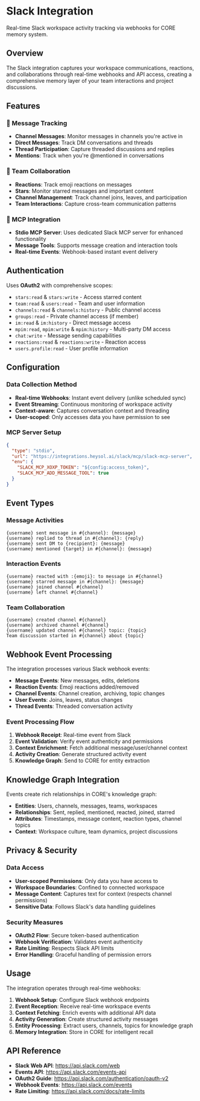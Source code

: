 # Slack Integration

Real-time Slack workspace activity tracking via webhooks for CORE memory system.

## Overview

The Slack integration captures your workspace communications, reactions, and collaborations through real-time webhooks and API access, creating a comprehensive memory layer of your team interactions and project discussions.

## Features

### 💬 Message Tracking
- **Channel Messages**: Monitor messages in channels you're active in
- **Direct Messages**: Track DM conversations and threads
- **Thread Participation**: Capture threaded discussions and replies
- **Mentions**: Track when you're @mentioned in conversations

### 🎯 Team Collaboration
- **Reactions**: Track emoji reactions on messages
- **Stars**: Monitor starred messages and important content
- **Channel Management**: Track channel joins, leaves, and participation
- **Team Interactions**: Capture cross-team communication patterns

### 🔗 MCP Integration
- **Stdio MCP Server**: Uses dedicated Slack MCP server for enhanced functionality
- **Message Tools**: Supports message creation and interaction tools
- **Real-time Events**: Webhook-based instant event delivery

## Authentication

Uses **OAuth2** with comprehensive scopes:
- `stars:read` & `stars:write` - Access starred content
- `team:read` & `users:read` - Team and user information
- `channels:read` & `channels:history` - Public channel access
- `groups:read` - Private channel access (if member)
- `im:read` & `im:history` - Direct message access
- `mpim:read`, `mpim:write` & `mpim:history` - Multi-party DM access
- `chat:write` - Message sending capabilities
- `reactions:read` & `reactions:write` - Reaction access
- `users.profile:read` - User profile information

## Configuration

### Data Collection Method
- **Real-time Webhooks**: Instant event delivery (unlike scheduled sync)
- **Event Streaming**: Continuous monitoring of workspace activity
- **Context-aware**: Captures conversation context and threading
- **User-scoped**: Only accesses data you have permission to see

### MCP Server Setup
```json
{
  "type": "stdio",
  "url": "https://integrations.heysol.ai/slack/mcp/slack-mcp-server",
  "env": {
    "SLACK_MCP_XOXP_TOKEN": "${config:access_token}",
    "SLACK_MCP_ADD_MESSAGE_TOOL": true
  }
}
```

## Event Types

### Message Activities
```
{username} sent message in #{channel}: {message}
{username} replied to thread in #{channel}: {reply}
{username} sent DM to {recipient}: {message}
{username} mentioned {target} in #{channel}: {message}
```

### Interaction Events
```
{username} reacted with :{emoji}: to message in #{channel}
{username} starred message in #{channel}: {message}
{username} joined channel #{channel}
{username} left channel #{channel}
```

### Team Collaboration
```
{username} created channel #{channel}
{username} archived channel #{channel}
{username} updated channel #{channel} topic: {topic}
Team discussion started in #{channel} about {topic}
```


## Webhook Event Processing

The integration processes various Slack webhook events:
- **Message Events**: New messages, edits, deletions
- **Reaction Events**: Emoji reactions added/removed
- **Channel Events**: Channel creation, archiving, topic changes
- **User Events**: Joins, leaves, status changes
- **Thread Events**: Threaded conversation activity

### Event Processing Flow
1. **Webhook Receipt**: Real-time event from Slack
2. **Event Validation**: Verify event authenticity and permissions
3. **Context Enrichment**: Fetch additional message/user/channel context
4. **Activity Creation**: Generate structured activity event
5. **Knowledge Graph**: Send to CORE for entity extraction

## Knowledge Graph Integration

Events create rich relationships in CORE's knowledge graph:
- **Entities**: Users, channels, messages, teams, workspaces
- **Relationships**: Sent, replied, mentioned, reacted, joined, starred
- **Attributes**: Timestamps, message content, reaction types, channel topics
- **Context**: Workspace culture, team dynamics, project discussions

## Privacy & Security

### Data Access
- **User-scoped Permissions**: Only data you have access to
- **Workspace Boundaries**: Confined to connected workspace
- **Message Content**: Captures text for context (respects channel permissions)
- **Sensitive Data**: Follows Slack's data handling guidelines

### Security Measures
- **OAuth2 Flow**: Secure token-based authentication
- **Webhook Verification**: Validates event authenticity
- **Rate Limiting**: Respects Slack API limits
- **Error Handling**: Graceful handling of permission errors

## Usage

The integration operates through real-time webhooks:

1. **Webhook Setup**: Configure Slack webhook endpoints
2. **Event Reception**: Receive real-time workspace events
3. **Context Fetching**: Enrich events with additional API data
4. **Activity Generation**: Create structured activity messages
5. **Entity Processing**: Extract users, channels, topics for knowledge graph
6. **Memory Integration**: Store in CORE for intelligent recall


## API Reference

- **Slack Web API**: https://api.slack.com/web
- **Events API**: https://api.slack.com/events-api
- **OAuth2 Guide**: https://api.slack.com/authentication/oauth-v2
- **Webhook Events**: https://api.slack.com/events
- **Rate Limiting**: https://api.slack.com/docs/rate-limits